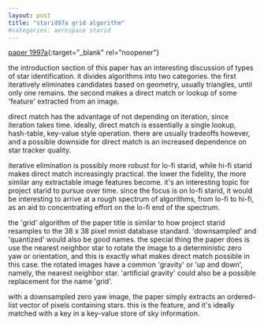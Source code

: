 ```yaml
---
layout: post
title: "starid97a grid algorithm"
#categories: aerospace starid
---
```

[paper 1997a](https://statespace.dev/docs/papers/1997%20padgett.pdf){:target="_blank" rel="noopener"}

the introduction section of this paper has an interesting discussion of types of star identification. it divides algorithms into two categories. the first iteratively eliminates candidates based on geometry, usually triangles, until only one remains. the second makes a direct match or lookup of some 'feature' extracted from an image.

direct match has the advantage of not depending on iteration, since iteration takes time. ideally, direct match is essentially a single lookup, hash-table, key-value style operation. there are usually tradeoffs however, and a possible downside for direct match is an increased dependence on star tracker quality. 

iterative elimination is possibly more robust for lo-fi starid, while hi-fi starid makes direct match increasingly practical. the lower the fidelity, the more similar any extractable image features become. it's an interesting topic for project starid to pursue over time. since the focus is on lo-fi starid, it would be interesting to arrive at a rough spectrum of algorithms, from lo-fi to hi-fi, as an aid to concentrating effort on the lo-fi end of the spectrum.

the 'grid' algorithm of the paper title is similar to how project starid resamples to the 38 x 38 pixel mnist database standard. 'downsampled' and 'quantized' would also be good names. the special thing the paper does is use the nearest neighbor
star to rotate the image to a deterministic zero yaw or orientation, and this is exactly what makes direct match possible in this case. the rotated images have a common 'gravity' or 'up and down', namely, the nearest neighbor star. 'artificial gravity' could also be a possible replacement for the name 'grid'.

with a downsampled zero yaw image, the paper simply extracts an ordered-list vector of pixels containing stars. this is the feature, and it's ideally matched with a key in a key-value store of sky information. 
